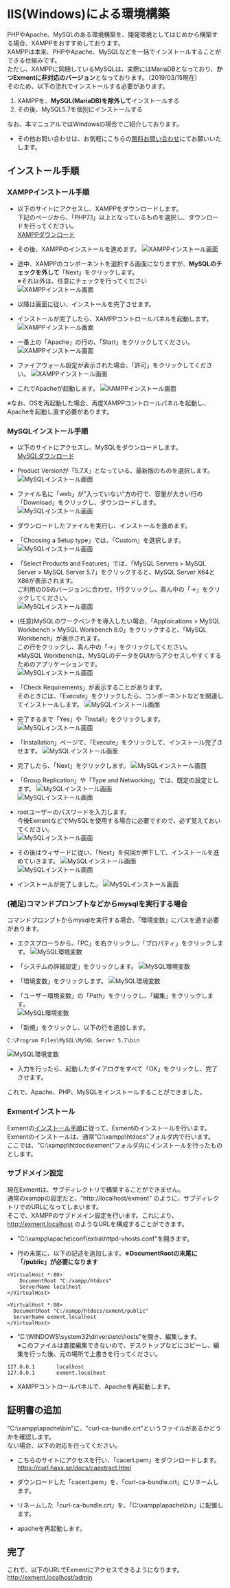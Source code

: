 # IIS(Windows)による環境構築
PHPやApache、MySQLのある環境構築を、開発環境としてはじめから構築する場合、XAMPPをおすすめしております。  
XAMPPは本来、PHPやApache、MySQLなどを一括でインストールすることができる仕組みです。  
ただし、XAMPPに同梱しているMySQLは、実際にはMariaDBとなっており、**かつExmentに非対応のバージョン**となっております。（2019/03/15現在）  
そのため、以下の流れでインストールする必要があります。
1. XAMPPを、**MySQL(MariaDB)を除外して**インストールする
2. その後、MySQL5.7を個別にインストールする

なお、本マニュアルではWindowsの場合でご紹介しております。

- その他お問い合わせは、お気軽にこちらの[無料お問い合わせ](https://exment.net/inquiry)にてお願いいたします。

## インストール手順

### XAMPPインストール手順
- 以下のサイトにアクセスし、XAMPPをダウンロードします。  
下記のページから、「PHP7.1」以上となっているものを選択し、ダウンロードを行ってください。  
[XAMPPダウンロード](https://www.apachefriends.org/jp/download.html)  

- その後、XAMPPのインストールを進めます。
![XAMPPインストール画面](img/xampp/xampp1.png)

- 途中、XAMPPのコンポーネントを選択する画面になりますが、**MySQLのチェックを外して**「Next」をクリックします。  
※それ以外は、任意にチェックを行ってください  
![XAMPPインストール画面](img/xampp/xampp2.png)

- 以降は画面に従い、インストールを完了させます。

- インストールが完了したら、XAMPPコントロールパネルを起動します。  
![XAMPPインストール画面](img/xampp/xampp3.png)

- 一番上の「Apache」の行の、「Start」をクリックしてください。
![XAMPPインストール画面](img/xampp/xampp4.png)

- ファイアウォール設定が表示された場合、「許可」をクリックしてください。
![XAMPPインストール画面](img/xampp/xampp5.png)

- これでApacheが起動します。
![XAMPPインストール画面](img/xampp/xampp6.png)

※なお、OSを再起動した場合、再度XAMPPコントロールパネルを起動し、Apacheを起動し直す必要があります。

### MySQLインストール手順
- 以下のサイトにアクセスし、MySQLをダウンロードします。  
[MySQLダウンロード](https://downloads.mysql.com/archives/installer/)  

- Product Versionが「5.7.X」となっている、最新版のものを選択します。  
![MySQLインストール画面](img/xampp/mysql1.png)

- ファイル名に「web」が"入っていない"方の行で、容量が大きい行の「Download」をクリックし、ダウンロードします。  
![MySQLインストール画面](img/xampp/mysql2.png)

- ダウンロードしたファイルを実行し、インストールを進めます。  

- 「Choosing a Setup type」では、「Custom」を選択します。  
![MySQLインストール画面](img/xampp/mysql3.png)  

- 「Select Products and Features」では、「MySQL Servers > MySQL Server > MySQL Server 5.7」をクリックすると、MySQL Server X64とX86が表示されます。  
ご利用のOSのバージョンに合わせ、1行クリックし、真ん中の「→」をクリックしてください。    
![MySQLインストール画面](img/xampp/mysql4.png)  

- (任意)MySQLのワークベンチを導入したい場合、「Apploications > MySQL Workbench > MySQL Workbench 8.0」をクリックすると、「MySQL Workbench」が表示されます。  
この行をクリックし、真ん中の「→」をクリックしてください。    
※MySQL Workbenchは、MySQLのデータをGUIからアクセスしやすくするためのアプリケーションです。  
![MySQLインストール画面](img/xampp/mysql5.png)  

- 「Check Requirements」が表示することがあります。  
そのときには、「Execute」をクリックしたら、コンポーネントなどを関連してインストールします。
![MySQLインストール画面](img/xampp/mysql8.png)  

- 完了するまで「Yes」や「Install」をクリックします。  
![MySQLインストール画面](img/xampp/mysql9.png)  

- 「Installation」ページで、「Execute」をクリックして、インストール完了させます。
![MySQLインストール画面](img/xampp/mysql10.png)  

- 完了したら、「Next」をクリックします。
![MySQLインストール画面](img/xampp/mysql11.png)  

- 「Group Replication」や「Type and Networking」では、既定の設定とします。
![MySQLインストール画面](img/xampp/mysql12.png)  
![MySQLインストール画面](img/xampp/mysql13.png)  

- rootユーザーのパスワードを入力します。  
今後ExmentなどでMySQLを使用する場合に必要ですので、必ず覚えておいてください。  
![MySQLインストール画面](img/xampp/mysql14.png)  

- その後はウィザードに従い、「Next」を何回か押下して、インストールを進めていきます。
![MySQLインストール画面](img/xampp/mysql15.png)  
![MySQLインストール画面](img/xampp/mysql16.png)  

- インストールが完了しました。
![MySQLインストール画面](img/xampp/mysql17.png)  


### (補足)コマンドプロンプトなどからmysqlを実行する場合
コマンドプロンプトからmysqlを実行する場合、「環境変数」にパスを通す必要があります。  

- エクスプローラから、「PC」を右クリックし、「プロパティ」をクリックします。
![MySQL環境変数](img/xampp/mysql_command1.png)

- 「システムの詳細設定」をクリックします。
![MySQL環境変数](img/xampp/mysql_command2.png)

- 「環境変数」をクリックします。
![MySQL環境変数](img/xampp/mysql_command3.png)

- 「ユーザー環境変数」の「Path」をクリックし、「編集」をクリックします。  
![MySQL環境変数](img/xampp/mysql_command4.png)

- 「新規」をクリックし、以下の行を追加します。  

~~~
C:\Program Files\MySQL\MySQL Server 5.7\bin  
~~~

![MySQL環境変数](img/xampp/mysql_command5.png)

- 入力を行ったら、起動したダイアログをすべて「OK」をクリックし、完了させます。  


これで、Apache、PHP、MySQLをインストールすることができました。  

### Exmentインストール
Exmentの[インストール手順](/ja/quickstart)に従って、Exmentのインストールを行います。  
Exmentのインストールは、通常"C:\xampp\htdocs"フォルダ内で行います。  
ここでは、"C:\xampp\htdocs\exment"フォルダ内にインストールを行ったものとします。  

### サブドメイン設定
現在Exmentは、サブディレクトリで構築することができません。  
通常のxamppの設定だと、"http://localhost/exment" のように、サブディレクトリでのURLになってしまいます。  
そこで、XAMPPのサブドメイン設定を行います。これにより、 http://exment.localhost のようなURLを構成することができます。

- "C:\xampp\apache\conf\extra\httpd-vhosts.conf"を開きます。

- 行の末尾に、以下の記述を追加します。**※DocumentRootの末尾に「/public」が必要になります**  

~~~
<VirtualHost *:80>
    DocumentRoot "C:/xampp/htdocs"
    ServerName localhost
</VirtualHost>

<VirtualHost *:80>
  DocumentRoot "C:/xampp/htdocs/exment/public"
  ServerName exment.localhost
</VirtualHost>
~~~

- "C:\WINDOWS\system32\drivers\etc\hosts"を開き、編集します。  
※このファイルは直接編集できないので、デスクトップなどにコピーし、編集を行った後、元の場所で上書きを行ってください。  

~~~
127.0.0.1       localhost
127.0.0.1       exment.localhost
~~~

- XAMPPコントロールパネルで、Apacheを再起動します。  

## 証明書の追加
"C:\xampp\apache\bin"に、"curl-ca-bundle.crt"というファイルがあるかどうかを確認します。  
ない場合、以下の対応を行ってください。

- こちらのサイトにアクセスを行い、「cacert.pem」をダウンロードします。  
https://curl.haxx.se/docs/caextract.html

- ダウンロードした「cacert.pem」を、「curl-ca-bundle.crt」にリネームします。  

- リネームした「curl-ca-bundle.crt」を、「C:\xampp\apache\bin」に配置します。  

- apacheを再起動します。  

  
## 完了
これで、以下のURLでExmentにアクセスできるようになります。  
http://exment.localhost/admin